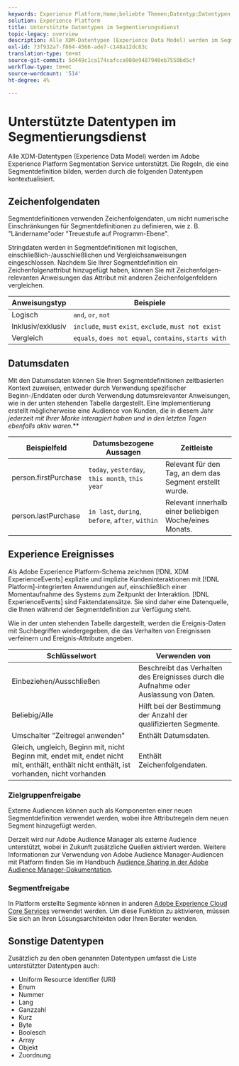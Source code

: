 ```yaml
---
keywords: Experience Platform;Home;beliebte Themen;Datentyp;Datentypen;Datentypen;Datentyp;Segmentierungsdatentypen;Segmentierung;Segmentierung;Segmentierungsdienst;Segmentierungsdienstdatentypen;
solution: Experience Platform
title: Unterstützte Datentypen im Segmentierungsdienst
topic-legacy: overview
description: Alle XDM-Datentypen (Experience Data Model) werden im Segmentierungsdienst für Adoben unterstützt. Die Regeln, die eine Segmentdefinition bilden, werden durch die folgenden Datentypen kontextualisiert.
exl-id: 73f932a7-f864-4566-ade7-c148a12dc83c
translation-type: tm+mt
source-git-commit: 5d449c1ca174cafcca988e9487940eb7550bd5cf
workflow-type: tm+mt
source-wordcount: '514'
ht-degree: 4%

---
```


# Unterstützte Datentypen im Segmentierungsdienst

Alle XDM-Datentypen (Experience Data Model) werden im Adobe Experience Platform Segmentation Service unterstützt. Die Regeln, die eine Segmentdefinition bilden, werden durch die folgenden Datentypen kontextualisiert.

## Zeichenfolgendaten

Segmentdefinitionen verwenden Zeichenfolgendaten, um nicht numerische Einschränkungen für Segmentdefinitionen zu definieren, wie z. B. &quot;Ländername&quot;oder &quot;Treuestufe auf Programm-Ebene&quot;.

Stringdaten werden in Segmentdefinitionen mit logischen, einschließlich-/ausschließlichen und Vergleichsanweisungen eingeschlossen. Nachdem Sie Ihrer Segmentdefinition ein Zeichenfolgenattribut hinzugefügt haben, können Sie mit Zeichenfolgen-relevanten Anweisungen das Attribut mit anderen Zeichenfolgenfeldern vergleichen.

| Anweisungstyp | Beispiele |
| -------------- | -------- |
| Logisch       | `and`, `or`, `not` |
| Inklusiv/exklusiv | `include`, `must` `exist`, `exclude`, `must not exist` |
| Vergleich | `equals`, `does not equal`, `contains`, `starts with` |

## Datumsdaten

Mit den Datumsdaten können Sie Ihren Segmentdefinitionen zeitbasierten Kontext zuweisen, entweder durch Verwendung spezifischer Beginn-/Enddaten oder durch Verwendung datumsrelevanter Anweisungen, wie in der unten stehenden Tabelle dargestellt. Eine Implementierung erstellt möglicherweise eine Audience von Kunden, die in diesem Jahr *jederzeit mit Ihrer Marke interagiert haben und in den letzten Tagen ebenfalls aktiv waren.***

| Beispielfeld | Datumsbezogene Aussagen | Zeitleiste |
| ------------- | ------------------------ | --------- |
| person.firstPurchase | `today`,  `yesterday`,  `this month`,  `this year` | Relevant für den Tag, an dem das Segment erstellt wurde. |
| person.lastPurchase | `in last`, `during`, `before`, `after`, `within` | Relevant innerhalb einer beliebigen Woche/eines Monats. |

## Experience Ereignisses

Als Adobe Experience Platform-Schema zeichnen [!DNL XDM ExperienceEvents] explizite und implizite Kundeninteraktionen mit [!DNL Platform]-integrierten Anwendungen auf, einschließlich einer Momentaufnahme des Systems zum Zeitpunkt der Interaktion. [!DNL ExperienceEvents] sind Faktendatensätze. Sie sind daher eine Datenquelle, die Ihnen während der Segmentdefinition zur Verfügung steht.

Wie in der unten stehenden Tabelle dargestellt, werden die Ereignis-Daten mit Suchbegriffen wiedergegeben, die das Verhalten von Ereignissen verfeinern und Ereignis-Attribute angeben.

| Schlüsselwort | Verwenden von  |
| ------- | --- |
| Einbeziehen/Ausschließen | Beschreibt das Verhalten des Ereignisses durch die Aufnahme oder Auslassung von Daten. |
| Beliebig/Alle | Hilft bei der Bestimmung der Anzahl der qualifizierten Segmente. |
| Umschalter &quot;Zeitregel anwenden&quot; | Enthält Datumsdaten. |
| Gleich, ungleich, Beginn mit, nicht Beginn mit, endet mit, endet nicht mit, enthält, enthält nicht enthält, ist vorhanden, nicht vorhanden | Enthält Zeichenfolgendaten. |

### Zielgruppenfreigabe

Externe Audiencen können auch als Komponenten einer neuen Segmentdefinition verwendet werden, wobei ihre Attributregeln dem neuen Segment hinzugefügt werden.

Derzeit wird nur Adobe Audience Manager als externe Audience unterstützt, wobei in Zukunft zusätzliche Quellen aktiviert werden. Weitere Informationen zur Verwendung von Adobe Audience Manager-Audiencen mit Platform finden Sie im Handbuch [Audience Sharing in der Adobe Audience Manager-Dokumentation](https://docs.adobe.com/content/help/en/audience-manager/user-guide/implementation-integration-guides/integration-experience-platform/aam-aep-audience-sharing.html).

### Segmentfreigabe

In Platform erstellte Segmente können in anderen [Adobe Experience Cloud Core Services](https://docs.adobe.com/content/help/de-DE/core-services/interface/experience-cloud.html) verwendet werden. Um diese Funktion zu aktivieren, müssen Sie sich an Ihren Lösungsarchitekten oder Ihren Berater wenden.

## Sonstige Datentypen

Zusätzlich zu den oben genannten Datentypen umfasst die Liste unterstützter Datentypen auch:

- Uniform Resource Identifier (URI)
- Enum
- Nummer
- Lang
- Ganzzahl
- Kurz
- Byte
- Boolesch
- Array
- Objekt
- Zuordnung
